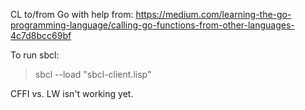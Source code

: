 CL to/from Go
with help from: https://medium.com/learning-the-go-programming-language/calling-go-functions-from-other-languages-4c7d8bcc69bf


To run sbcl:

> sbcl --load "sbcl-client.lisp"


CFFI vs. LW isn't working yet.
